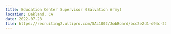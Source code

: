```yaml
---
title: Education Center Supervisor (Salvation Army)
location: Oakland, CA
date: 2022-07-28
file: https://recruiting2.ultipro.com/SAL1002/JobBoard/bcc2e2d1-d94c-2041-4126-28086417eb0a/OpportunityDetail?opportunityId=2b2070a2-0dbd-4cc2-8625-ca0645f1911e
---
```

